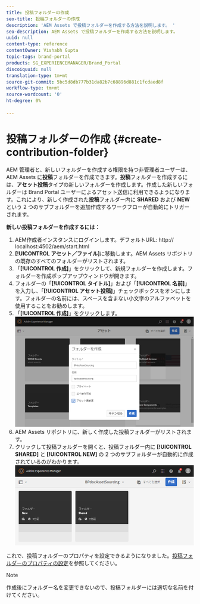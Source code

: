 ```yaml
---
title: 投稿フォルダーの作成
seo-title: 投稿フォルダーの作成
description: 'AEM Assets で投稿フォルダーを作成する方法を説明します。 '
seo-description: AEM Assets で投稿フォルダーを作成する方法を説明します。
uuid: null
content-type: reference
contentOwner: Vishabh Gupta
topic-tags: brand-portal
products: SG_EXPERIENCEMANAGER/Brand_Portal
discoiquuid: null
translation-type: tm+mt
source-git-commit: 5bc5d8db777b31da82b7c68896d881c1fcdaed8f
workflow-type: tm+mt
source-wordcount: '0'
ht-degree: 0%

---
```



# 投稿フォルダーの作成 {#create-contribution-folder}

AEM 管理者と、新しいフォルダーを作成する権限を持つ非管理者ユーザーは、AEM Assets に&#x200B;**投稿**&#x200B;フォルダーを作成できます。**投稿**&#x200B;フォルダーを作成するには、**アセット投稿**&#x200B;タイプの新しいフォルダーを作成します。作成した新しいフォルダーは Brand Portal ユーザーによるアセット送信に利用できるようになります。これにより、新しく作成された&#x200B;**投稿**&#x200B;フォルダー内に **SHARED** および **NEW** という 2 つのサブフォルダーを追加作成するワークフローが自動的にトリガーされます。

**新しい投稿フォルダーを作成するには：**
1. AEM作成者インスタンスにログインします。デフォルトURL: http:// localhost:4502/aem/start.html
1. **[!UICONTROL アセット／ファイル]**&#x200B;に移動します。AEM Assets リポジトリの既存のすべてのフォルダーがリストされます。
1. 「**[!UICONTROL 作成]**」をクリックして、新規フォルダーを作成します。フォルダーを作成ポップアップウィンドウが開きます。
1. フォルダーの「**[!UICONTROL タイトル]**」および「**[!UICONTROL 名前]**」を入力し、「**[!UICONTROL アセット投稿]**」チェックボックスをオンにします。フォルダーの名前には、スペースを含まない小文字のアルファベットを使用することをお勧めします。
1. 「**[!UICONTROL 作成]**」をクリックします。
   ![](assets/create-contribution-folder.png)
1. AEM Assets リポジトリに、新しく作成した投稿フォルダーがリストされます。
1. クリックして投稿フォルダーを開くと、投稿フォルダー内に **[!UICONTROL SHARED]** と **[!UICONTROL NEW]** の 2 つのサブフォルダーが自動的に作成されているのがわかります。\
   ![](assets/contribution-folder.png)

これで、投稿フォルダーのプロパティを設定できるようになりました。[投稿フォルダーのプロパティの設定](brand-portal-configure-contribution-folder-properties.md)を参照してください。

>[!NOTE]
>
>作成後にフォルダー名を変更できないので、投稿フォルダーには適切な名前を付けてください。